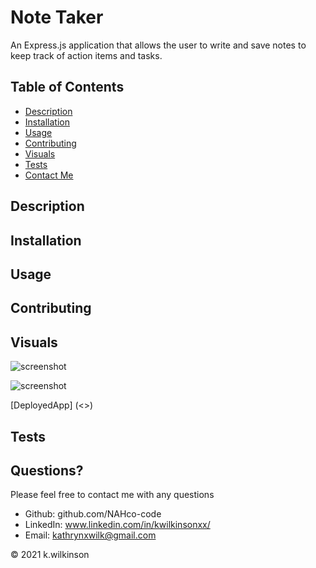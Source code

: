 # Note Taker

An Express.js application that allows the user to write and save notes to keep track of action items and tasks.

## Table of Contents

- [Description](#description)
- [Installation](#installation)
- [Usage](#usage)
- [Contributing](#contributing)
- [Visuals](#visuals)
- [Tests](#tests)
- [Contact Me](#contact-me)

## Description

## Installation

## Usage

## Contributing

## Visuals

![screenshot]()

![screenshot]()

[DeployedApp] (<>)

## Tests

## Questions?

Please feel free to contact me with any questions

- Github: github.com/NAHco-code
- LinkedIn: www.linkedin.com/in/kwilkinsonxx/
- Email: kathrynxwilk@gmail.com

© 2021 k.wilkinson

